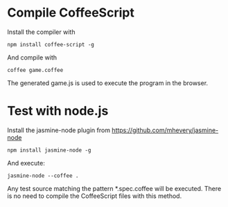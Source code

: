 Compile CoffeeScript
=====================

Install the compiler with

	npm install coffee-script -g

And compile with

	coffee game.coffee

The generated game.js is used to execute the program in the browser.

Test with node.js
=====================

Install the jasmine-node plugin from https://github.com/mhevery/jasmine-node

	npm install jasmine-node -g

And execute:

	jasmine-node --coffee .

Any test source matching the pattern \*.spec.coffee will be executed. There is no need to compile the CoffeeScript files with this method.
